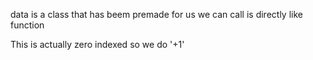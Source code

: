 data is a class that has beem premade for us we can call is directly like function

This is actually zero indexed so we do '+1'